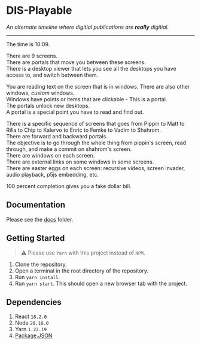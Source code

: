 # DIS-Playable 
_An alternate timeline where digitial publications are **really** digitial._

---

The time is 10:09.


There are 9 screens. \
There are portals that move you between these screens.\
There is a desktop viewer that lets you see all the desktops you have access to, and switch between them.


You are reading text on the screen that is in windows. There are also other windows, *custom* windows. \
Windows have points or items that are clickable - This is a portal. \
The portals unlock new desktops. \
A portal is a special point you have to read and find out.


There is a specific sequence of screens that goes from Pippin to Matt to Rilla to Chip to Kalervo to Enric to Femke to Vadim to Shahrom. \
There are forward and backward portals. \
The objective is to go through the whole thing from pippin's screen, read through, and make a commit on shahrom's screen. \
There are windows on each screen. \
There are external links on some windows in some screens. \
There are easter eggs on each screen: recursive videos, screen invader, audio playback, p5js embedding, etc. 

100 percent completion gives you a fake dollar bill. 



## Documentation 
Please see the [docs](./docs/) folder.

## Getting Started 
> :warning: Please use `Yarn` with this project instead of `NPM`.

1. Clone the repository. 
2. Open a terminal in the root directory of the repository. 
3. Run `yarn install`.
4. Run `yarn start`. This should open a new browser tab with the project. 

## Dependencies 
1. React `18.2.0`
2. Node `20.10.0`
3. Yarn `1.22.19`
4. [Package.JSON](./package.json)
